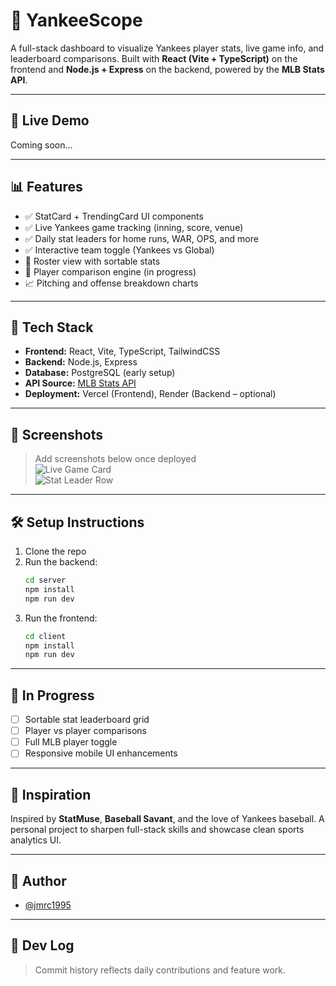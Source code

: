 # 🧢 YankeeScope

A full-stack dashboard to visualize Yankees player stats, live game info, and leaderboard comparisons. Built with **React (Vite + TypeScript)** on the frontend and **Node.js + Express** on the backend, powered by the **MLB Stats API**.

---

## 🚀 Live Demo
<!-- Add your Vercel/Netlify link here once deployed -->
Coming soon…

---

## 📊 Features

- ✅ StatCard + TrendingCard UI components
- ✅ Live Yankees game tracking (inning, score, venue)
- ✅ Daily stat leaders for home runs, WAR, OPS, and more
- ✅ Interactive team toggle (Yankees vs Global)
- 🔄 Roster view with sortable stats
- 🧪 Player comparison engine (in progress)
- 📈 Pitching and offense breakdown charts

---

## 🧪 Tech Stack

- **Frontend:** React, Vite, TypeScript, TailwindCSS
- **Backend:** Node.js, Express
- **Database:** PostgreSQL (early setup)
- **API Source:** [MLB Stats API](https://statsapi.mlb.com/)
- **Deployment:** Vercel (Frontend), Render (Backend – optional)

---

## 📸 Screenshots

> Add screenshots below once deployed  
![Live Game Card](./client/public/demo-game-card.png)  
![Stat Leader Row](./client/public/demo-stat-row.png)

---

## 🛠️ Setup Instructions

1. Clone the repo
2. Run the backend:
    ```bash
    cd server
    npm install
    npm run dev
    ```
3. Run the frontend:
    ```bash
    cd client
    npm install
    npm run dev
    ```

---

## 🔨 In Progress

- [ ] Sortable stat leaderboard grid
- [ ] Player vs player comparisons
- [ ] Full MLB player toggle
- [ ] Responsive mobile UI enhancements

---

## 🧠 Inspiration

Inspired by **StatMuse**, **Baseball Savant**, and the love of Yankees baseball. A personal project to sharpen full-stack skills and showcase clean sports analytics UI.

---

## 👤 Author

- [@jmrc1995](https://github.com/jmrc1995)

---

## 📅 Dev Log

> Commit history reflects daily contributions and feature work.
